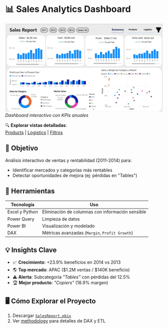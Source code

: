 # 📊 Sales Analytics Dashboard 
 
![Vista resumen del dashboard](../../outputs/Dashboard_Summary.JPG)  
*Dashboard interactivo con KPIs anuales*

🔍 **Explorar vistas detalladas**:  
[Products](../../outputs/Dashboard_Products.JPG) | [Logistics](../../outputs/Dashboard_Logistics.JPG) | [Filtros](../../outputs/Dashboard_filtering.JPG)

## 🎯 Objetivo
Análisis interactivo de ventas y rentabilidad (2011-2014) para:
- Identificar mercados y categorías más rentables
- Detectar oportunidades de mejora (ej: pérdidas en "Tables")

## 🔧 Herramientas
| Tecnología | Uso |
|------------|-----|
| Excel y Python | Eliminación de columnas con información sensible |
| Power Query | Limpieza de datos |
| Power BI | Visualización y modelado |
| DAX | Métricas avanzadas (`Margin`, `Profit Growth`) |

## 💡 Insights Clave
- 📈 **Crecimiento**: +23.9% beneficios en 2014 vs 2013
- 🌎 **Top mercado**: APAC ($1.2M ventas / $140K beneficio)
- ⚠️ **Alerta**: Subcategoría *"Tables"* con pérdidas del 12.5%
- 🏆 **Mejor producto**: *"Copiers"* (18.9% margen)

## 🖥️ Cómo Explorar el Proyecto
1. Descargar [`SalesReport.pbix`](powerbi/)
2. Ver [methodology](docs/) para detalles de DAX y ETL
